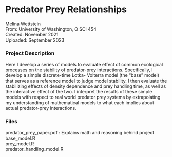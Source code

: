 # Predator Prey Relationships
Melina Wettstein <br>
From: University of Washington, Q SCI 454 <br>
Created: November 2021 <br>
Uploaded: September 2023 <br>

### Project Description
Here I develop a series of models to evaluate effect of common ecological processes on the stability of predator-prey interactions. Specifically, I develop a simple discrete-time Lotka- Volterra model (the “base” model) that serves as a reference model to judge model stability. I then evaluate the stabilizing effects of density dependence and prey handling time, as well as the interactive effect of the two. I interpret the results of these simple models with respect to real world predator prey systems by extrapolating my understanding of mathematical models to what each implies about actual predator-prey interactions.

### Files
predator_prey_paper.pdf : Explains math and reasoning behind project <br>
base_model.R <br>
prey_model.R <br>
predator_handling_model.R <br>